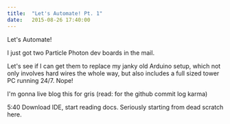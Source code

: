 ```yaml
---
title:  "Let's Automate! Pt. 1"
date:   2015-08-26 17:40:00
---
```


Let's Automate!

I just got two Particle Photon dev boards in the mail.

Let's see if I can get them to replace my janky old Arduino setup, which not only involves hard wires the whole way, but also includes a full sized tower PC running 24/7. Nope!

I'm gonna live blog this for gris (read: for the github commit log karma)

5:40 Download IDE, start reading docs. Seriously starting from dead scratch here.